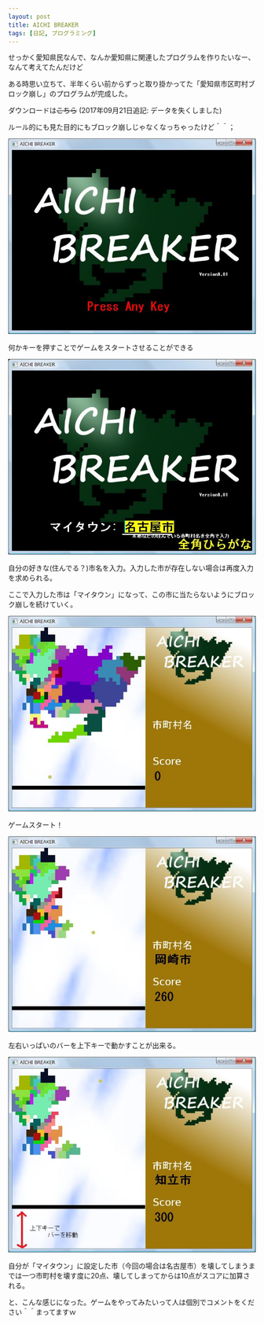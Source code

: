 ```yaml
---
layout: post
title: AICHI BREAKER
tags: [日記, プログラミング]
---
```


せっかく愛知県民なんで、なんか愛知県に関連したプログラムを作りたいなー、なんて考えてたんだけど

ある時思い立ちて、半年くらい前からずっと取り掛かってた「愛知県市区町村ブロック崩し」のプログラムが完成した。

<!-- more -->

ダウンロードは<s>こちら</s> (2017年09月21日追記: データを失くしました)

ルール的にも見た目的にもブロック崩しじゃなくなっちゃったけど＾＾；

![](/images/2010-04-26-aichi_breaker/OP.jpg)

何かキーを押すことでゲームをスタートさせることができる

![](/images/2010-04-26-aichi_breaker/KCity.jpg)

自分の好きな(住んでる？)市名を入力。入力した市が存在しない場合は再度入力を求められる。

ここで入力した市は「マイタウン」になって、この市に当たらないようにブロック崩しを続けていく。

![](/images/2010-04-26-aichi_breaker/START.jpg)

ゲームスタート！

![](/images/2010-04-26-aichi_breaker/Okazaki.jpg)

左右いっぱいのバーを上下キーで動かすことが出来る。

![](/images/2010-04-26-aichi_breaker/Toyota.jpg)

自分が「マイタウン」に設定した市（今回の場合は名古屋市）を壊してしまうまでは一つ市町村を壊す度に20点、壊してしまってからは10点がスコアに加算される。

と、こんな感じになった。ゲームをやってみたいって人は個別でコメントをください＾＾まってますｗ
